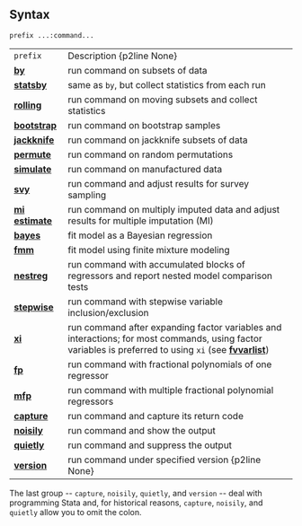 ## Syntax

`prefix ...:command...`

|                                                                                                        |                                                                                                                                                                                                                                            |
|--------------------------------------------------------------------------------------------------------|--------------------------------------------------------------------------------------------------------------------------------------------------------------------------------------------------------------------------------------------|
| `prefix`                                                                                               | Description {p2line None}                                                                                                                                                                                                                  |
| [<strong>by</strong>](http://www.stata.com/help.cgi?by)                     | run command on subsets of data                                                                                                                                                                                                             |
| [<strong>statsby</strong>](http://www.stata.com/help.cgi?statsby)           | same as `by`, but collect statistics from each run                                                                                                                                                                                         |
| [<strong>rolling</strong>](http://www.stata.com/help.cgi?rolling)           | run command on moving subsets and collect statistics                                                                                                                                                                                       |
| [<strong>bootstrap</strong>](http://www.stata.com/help.cgi?bootstrap)       | run command on bootstrap samples                                                                                                                                                                                                           |
| [<strong>jackknife</strong>](http://www.stata.com/help.cgi?jackknife)       | run command on jackknife subsets of data                                                                                                                                                                                                   |
| [<strong>permute</strong>](http://www.stata.com/help.cgi?permute)           | run command on random permutations                                                                                                                                                                                                         |
| [<strong>simulate</strong>](http://www.stata.com/help.cgi?simulate)         | run command on manufactured data                                                                                                                                                                                                           |
| [<strong>svy</strong>](http://www.stata.com/help.cgi?svy)                   | run command and adjust results for survey sampling                                                                                                                                                                                         |
| [<strong>mi estimate</strong>](http://www.stata.com/help.cgi?mi%20estimate) | run command on multiply imputed data and adjust results for multiple imputation (MI)                                                                                                                                                       |
| [<strong>bayes</strong>](http://www.stata.com/help.cgi?bayes)               | fit model as a Bayesian regression                                                                                                                                                                                                         |
| [<strong>fmm</strong>](http://www.stata.com/help.cgi?fmm)                   | fit model using finite mixture modeling                                                                                                                                                                                                    |
| [<strong>nestreg</strong>](http://www.stata.com/help.cgi?nestreg)           | run command with accumulated blocks of regressors and report nested model comparison tests                                                                                                                                                 |
| [<strong>stepwise</strong>](http://www.stata.com/help.cgi?stepwise)         | run command with stepwise variable inclusion/exclusion                                                                                                                                                                                     |
| [<strong>xi</strong>](http://www.stata.com/help.cgi?xi)                     | run command after expanding factor variables and interactions; for most commands, using factor variables is preferred to using `xi` (see [<strong>fvvarlist</strong>](http://www.stata.com/help.cgi?fvvarlist)) |
| [<strong>fp</strong>](http://www.stata.com/help.cgi?fp)                     | run command with fractional polynomials of one regressor                                                                                                                                                                                   |
| [<strong>mfp</strong>](http://www.stata.com/help.cgi?mfp)                   | run command with multiple fractional polynomial regressors                                                                                                                                                                                 |
| [<strong>capture</strong>](http://www.stata.com/help.cgi?capture)           | run command and capture its return code                                                                                                                                                                                                    |
| [<strong>noisily</strong>](http://www.stata.com/help.cgi?noisily)           | run command and show the output                                                                                                                                                                                                            |
| [<strong>quietly</strong>](http://www.stata.com/help.cgi?quietly)           | run command and suppress the output                                                                                                                                                                                                        |
| [<strong>version</strong>](http://www.stata.com/help.cgi?version)           | run command under specified version {p2line None}                                                                                                                                                                                          |

The last group -- `capture`, `noisily`, `quietly`, and `version` -- deal
with programming Stata and, for historical reasons, `capture`,
`noisily`, and `quietly` allow you to omit the colon.
